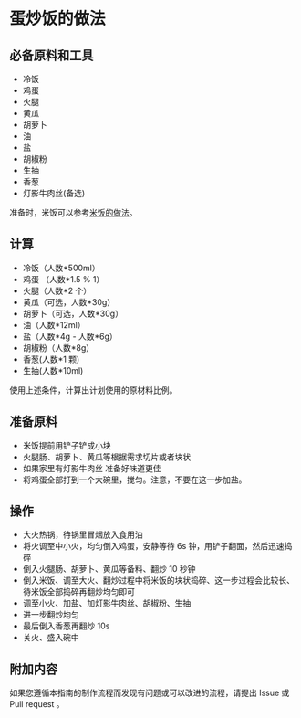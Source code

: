 # 蛋炒饭的做法

## 必备原料和工具

* 冷饭
* 鸡蛋
* 火腿
* 黄瓜
* 胡萝卜
* 油
* 盐
* 胡椒粉
* 生抽
* 香葱
* 灯影牛肉丝(备选)

准备时，米饭可以参考[米饭的做法](./米饭.md)。

## 计算

* 冷饭（人数*500ml）
* 鸡蛋 （人数*1.5 % 1）
* 火腿（人数*2 个）
* 黄瓜（可选，人数*30g）
* 胡萝卜（可选，人数*30g）
* 油（人数*12ml）
* 盐（人数\*4g - 人数*6g）
* 胡椒粉（人数*8g）
* 香葱(人数*1 颗)
* 生抽(人数*10ml)

使用上述条件，计算出计划使用的原材料比例。


## 准备原料

* 米饭提前用铲子铲成小块
* 火腿肠、胡萝卜、黄瓜等根据需求切片或者块状
* 如果家里有灯影牛肉丝 准备好味道更佳
* 将鸡蛋全部打到一个大碗里，搅匀。注意，不要在这一步加盐。

## 操作

* 大火热锅，待锅里冒烟放入食用油
* 将火调至中小火，均匀倒入鸡蛋，安静等待 6s 钟，用铲子翻面，然后迅速捣碎
* 倒入火腿肠、胡萝卜、黄瓜等备料、翻炒 10 秒钟
* 倒入米饭、调至大火、翻炒过程中将米饭的块状捣碎、这一步过程会比较长、待米饭全部捣碎再翻炒均匀即可
* 调至小火、加盐、加灯影牛肉丝、胡椒粉、生抽
* 进一步翻炒均匀
* 最后倒入香葱再翻炒 10s
* 关火、盛入碗中


## 附加内容

如果您遵循本指南的制作流程而发现有问题或可以改进的流程，请提出 Issue 或 Pull request 。
